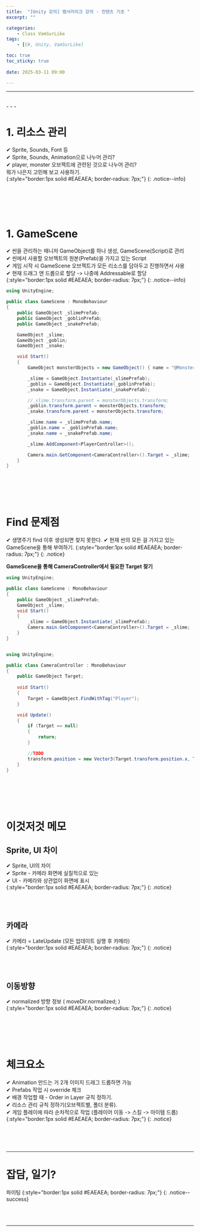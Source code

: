 ```yaml
---
title:  "[Unity 강의] 뱀서라이크 강의 - 컨텐츠 기초 "
excerpt: ""

categories:
    - Class VamSurLike
tags:
    - [C#, Unity, VamSurLike]

toc: true
toc_sticky: true
 
date: 2025-03-11 09:00

---
```

- - -


<br>
- - - 


# 1. 리소스 관리
✔ Sprite, Sounds, Font 등  
✔ Sprite, Sounds, Animation으로 나누어 관리?  
✔ player, monster 오브젝트에 관련된 것으로 나누어 관리?  
뭐가 나은지 고민해 보고 사용하기.  
{:style="border:1px solid #EAEAEA; border-radius: 7px;"}
{: .notice--info}  

<br><br><br><br>

# 1. GameScene
✔ 씬을 관리하는 매니저 GameObject를 하나 생성, GameScene(Script)로 관리  
✔ 씬에서 사용할 오브젝트의 원본(Prefab)을 가지고 있는 Script  
✔ 게임 시작 시 GameScene 오브젝트가 모든 리소스를 담아두고 진행하면서 사용  
✔ 현재 드래그 앤 드롭으로 할당 -> 나중에 Addressable로 할당  
{:style="border:1px solid #EAEAEA; border-radius: 7px;"}
{: .notice--info}  

<div class="notice--primary" markdown="1"> 

```c# 
using UnityEngine;

public class GameScene : MonoBehaviour
{
    public GameObject _slimePrefab;
    public GameObject _goblinPrefab;
    public GameObject _snakePrefab;

    GameObject _slime;
    GameObject _goblin;
    GameObject _snake;

    void Start()
    {
        GameObject monsterObjects = new GameObject() { name = "@Monsters" };

        _slime = GameObject.Instantiate(_slimePrefab);
        _goblin = GameObject.Instantiate(_goblinPrefab);
        _snake = GameObject.Instantiate(_snakePrefab);

        //_slime.transform.parent = monsterObjects.transform;
        _goblin.transform.parent = monsterObjects.transform;
        _snake.transform.parent = monsterObjects.transform;

        _slime.name = _slimePrefab.name;
        _goblin.name = _goblinPrefab.name;
        _snake.name = _snakePrefab.name;

        _slime.AddComponent<PlayerController>();

        Camera.main.GetComponent<CameraController>().Target = _slime;
    }
}

```
</div>

<br><br><br><br>

# Find 문제점
✔ 생명주기 find 이후 생성되면 찾지 못한다.
✔ 현재 씬의 모든 걸 가지고 있는 GameScene을 통해 부여하기.
{:style="border:1px solid #EAEAEA; border-radius: 7px;"}
{: .notice}  

**GameScene을 통해 CameraController에서 필요한 Target 찾기** 

<div class="notice--primary" markdown="1"> 

```c# 
using UnityEngine;

public class GameScene : MonoBehaviour
{
    public GameObject _slimePrefab;
    GameObject _slime;
    void Start()
    {
        _slime = GameObject.Instantiate(_slimePrefab);
        Camera.main.GetComponent<CameraController>().Target = _slime;
    }
}


using UnityEngine;

public class CameraController : MonoBehaviour
{
    public GameObject Target;
    
    void Start()
    {
        Target = GameObject.FindWithTag("Player");
    }

    void Update()
    {
        if (Target == null) 
        {
            return;
        }

        //TODO
        transform.position = new Vector3(Target.transform.position.x, Target.transform.position.y, -10);
    }
}


```
</div>

<br><br><br><br>

# 이것저것 메모

## Sprite, UI 차이
✔ Sprite, UI의 차이  
✔ Sprite - 카메라 화면에 실질적으로 있는  
✔ UI - 카메라와 상관없이 화면에 표시  
{:style="border:1px solid #EAEAEA; border-radius: 7px;"}
{: .notice}  

<br><br>

## 카메라
✔ 카메라 = LateUpdate (모든 업데이트 실행 후 카메라)  
{:style="border:1px solid #EAEAEA; border-radius: 7px;"}
{: .notice}  

<br><br>

## 이동방향
✔ normalized 방향 정보 ( moveDir.normalized; )  
{:style="border:1px solid #EAEAEA; border-radius: 7px;"}
{: .notice}  

<br><br><br><br>

# 체크요소
✔ Animation 만드는 거 2개 이미지 드래그 드롭하면 가능  
✔ Prefabs 작업 시 override 체크  
✔ 배경 작업할 때 - Order in Layer 규칙 정하기.  
✔ 리소스 관리 규칙 정하기(오브젝트별, 폴더 분류).    
✔ 게임 플레이에 따라 순차적으로 작업 (플레이어 이동 -> 스킬 -> 아이템 드롭)  
{:style="border:1px solid #EAEAEA; border-radius: 7px;"}
{: .notice} 

<br><br><br>
- - - 

# 잡담, 일기?
파이팅
{:style="border:1px solid #EAEAEA; border-radius: 7px;"}
{: .notice--success}  


<br><br>
- - -